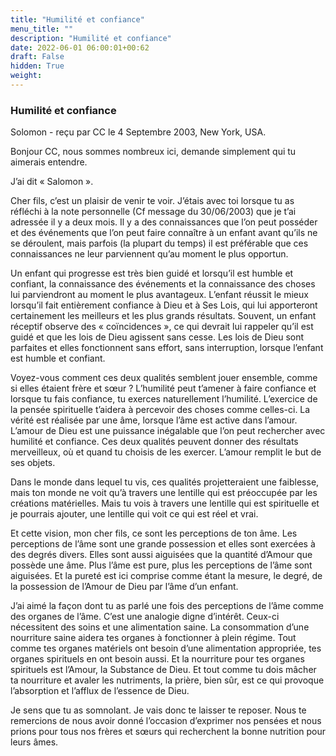 ```yaml
---
title: "Humilité et confiance"
menu_title: ""
description: "Humilité et confiance"
date: 2022-06-01 06:00:01+00:62
draft: False
hidden: True
weight:
---
```

### Humilité et confiance

Solomon - reçu par CC le 4 Septembre 2003, New York, USA.

Bonjour CC, nous sommes nombreux ici, demande simplement qui tu aimerais entendre.

J’ai dit « Salomon ».

Cher fils, c’est un plaisir de venir te voir. J’étais avec toi lorsque tu as réfléchi à la note personnelle (Cf message du 30/06/2003) que je t’ai adressée il y a deux mois. Il y a des connaissances que l’on peut posséder et des événements que l’on peut faire connaître à un enfant avant qu’ils ne se déroulent, mais parfois (la plupart du temps) il est préférable que ces connaissances ne leur parviennent qu’au moment le plus opportun.

Un enfant qui progresse est très bien guidé et lorsqu’il est humble et confiant, la connaissance des événements et la connaissance des choses lui parviendront au moment le plus avantageux. L’enfant réussit le mieux lorsqu’il fait entièrement confiance à Dieu et à Ses Lois, qui lui apporteront certainement les meilleurs et les plus grands résultats. Souvent, un enfant réceptif observe des « coïncidences », ce qui devrait lui rappeler qu’il est guidé et que les lois de Dieu agissent sans cesse. Les lois de Dieu sont parfaites et elles fonctionnent sans effort, sans interruption, lorsque l’enfant est humble et confiant.

Voyez-vous comment ces deux qualités semblent jouer ensemble, comme si elles étaient frère et sœur ? L’humilité peut t’amener à faire confiance et lorsque tu fais confiance, tu exerces naturellement l’humilité. L’exercice de la pensée spirituelle t’aidera à percevoir des choses comme celles-ci. La vérité est réalisée par une âme, lorsque l’âme est active dans l’amour. L’amour de Dieu est une puissance inégalable que l’on peut rechercher avec humilité et confiance. Ces deux qualités peuvent donner des résultats merveilleux, où et quand tu choisis de les exercer. L’amour remplit le but de ses objets.

Dans le monde dans lequel tu vis, ces qualités projetteraient une faiblesse, mais ton monde ne voit qu’à travers une lentille qui est préoccupée par les créations matérielles. Mais tu vois à travers une lentille qui est spirituelle et je pourrais ajouter, une lentille qui voit ce qui est réel et vrai.

Et cette vision, mon cher fils, ce sont les perceptions de ton âme. Les perceptions de l’âme sont une grande possession et elles sont exercées à des degrés divers. Elles sont aussi aiguisées que la quantité d’Amour que possède une âme. Plus l’âme est pure, plus les perceptions de l’âme sont aiguisées. Et la pureté est ici comprise comme étant la mesure, le degré, de la possession de l’Amour de Dieu par l’âme d’un enfant.

J’ai aimé la façon dont tu as parlé une fois des perceptions de l’âme comme des organes de l’âme. C’est une analogie digne d’intérêt. Ceux-ci nécessitent des soins et une alimentation saine. La consommation d’une nourriture saine aidera tes organes à fonctionner à plein régime. Tout comme tes organes matériels ont besoin d’une alimentation appropriée, tes organes spirituels en ont besoin aussi. Et la nourriture pour tes organes spirituels est l’Amour, la Substance de Dieu. Et tout comme tu dois mâcher ta nourriture et avaler les nutriments, la prière, bien sûr, est ce qui provoque l’absorption et l’afflux de l’essence de Dieu.

Je sens que tu as somnolant. Je vais donc te laisser te reposer. Nous te remercions de nous avoir donné l’occasion d’exprimer nos pensées et nous prions pour tous nos frères et sœurs qui recherchent la bonne nutrition pour leurs âmes.
